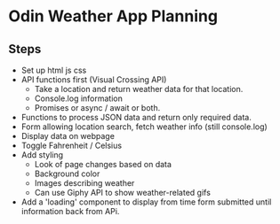 # Odin Weather App Planning

## Steps

- Set up html js css
- API functions first (Visual Crossing API)
  - Take a location and return weather data for that location.
  - Console.log information
  - Promises or async / await or both.
- Functions to process JSON data and return only required data.
- Form allowing location search, fetch weather info (still console.log)
- Display data on webpage
- Toggle Fahrenheit / Celsius
- Add styling
  - Look of page changes based on data
  - Background color
  - Images describing weather
  - Can use Giphy API to show weather-related gifs
- Add a 'loading' component to display from time form submitted until information back from APi.

